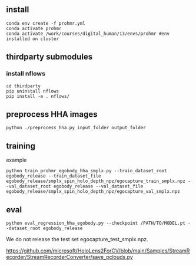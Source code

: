 ## install

```
conda env create -f prohmr.yml
conda activate prohmr
conda activate /work/courses/digital_human/13/envs/prohmr #env installed on cluster
```

## thirdparty submodules

### install nflows

```
cd thirdparty
pip uninstall nflows
pip install -e . nflows/
```


## preprocess HHA images

```
python ./preprocess_hha.py input_folder output_folder
```

## training

example

```
python train_prohmr_egobody_hha_smplx.py --train_dataset_root egobody_release --train_dataset_file egobody_release/smplx_spin_holo_depth_npz/egocapture_train_smplx.npz --val_dataset_root egobody_release --val_dataset_file egobody_release/smplx_spin_holo_depth_npz/egocapture_val_smplx.npz
```


## eval

```
python eval_regression_hha_egobody.py --checkpoint /PATH/TO/MODEL.pt --dataset_root egobody_release
```

We do not release the test set egocapture_test_smplx.npz.

https://github.com/microsoft/HoloLens2ForCV/blob/main/Samples/StreamRecorder/StreamRecorderConverter/save_pclouds.py
